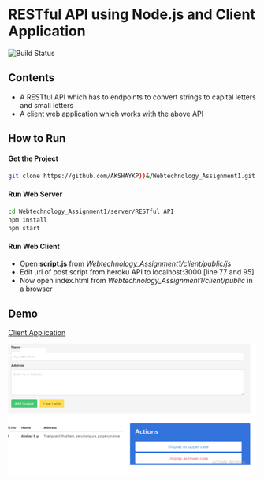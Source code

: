 
# RESTful API using Node.js and Client Application

![Build Status](https://travis-ci.org/joemccann/dillinger.svg?branch=master)

## Contents
- A RESTful API which has to endpoints to convert strings to capital letters and small letters
- A client web application which works with the above API

## How to Run

#### Get the Project
```zsh
git clone https://github.com/AKSHAYKP))&/Webtechnology_Assignment1.git
```

#### Run Web Server
```zsh
cd Webtechnology_Assignment1/server/RESTful API
npm install
npm start
```

#### Run Web Client
- Open **script.js**  from *Webtechnology_Assignment1/client/public/js*
- Edit url of post script from heroku API to localhost:3000 [line 77 and 95]
- Now open index.html from *Webtechnology_Assignment1/client/public* in a browser

## Demo

[Client Application](http://webtechnology-restapi.web.app/)

![Screen shot of client application](./image/image.png)
